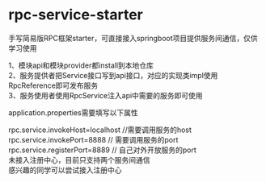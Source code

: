 # rpc-service-starter
手写简易版RPC框架starter，可直接接入springboot项目提供服务间通信，仅供学习使用  

1、模块api和模块provider都install到本地仓库  
2、服务提供者把Service接口写到api接口，对应的实现类impl使用RpcReference即可发布服务   
3、服务使用者使用RpcService注入api中需要的服务即可使用  

application.properties需要填写以下属性  

rpc.service.invokeHost=localhost //需要调用服务的host  
rpc.service.invokePort=8888 // 需要调用服务的port  
rpc.service.registerPort=8889 // 自己对外开放服务的port  
未接入注册中心，目前只支持两个服务间通信  
感兴趣的同学可以尝试接入注册中心  
